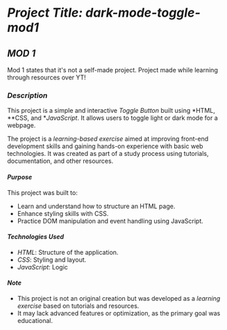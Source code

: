 # *Project Title: dark-mode-toggle-mod1*

## *MOD 1*
Mod 1 states that it's not a self-made project. Project made while learning through resources over YT!

### *Description*
This project is a simple and interactive *Toggle Button* built using *HTML, **CSS, and **JavaScript*. It allows users to toggle light or dark mode for a webpage.  

The project is a *learning-based exercise* aimed at improving front-end development skills and gaining hands-on experience with basic web technologies. It was created as part of a study process using tutorials, documentation, and other resources.

#### *Purpose*
This project was built to:
- Learn and understand how to structure an HTML page.
- Enhance styling skills with CSS.
- Practice DOM manipulation and event handling using JavaScript.

#### *Technologies Used*
- *HTML*: Structure of the application.
- *CSS*: Styling and layout.
- *JavaScript*: Logic

#### *Note*
- This project is not an original creation but was developed as a *learning exercise* based on tutorials and resources.
- It may lack advanced features or optimization, as the primary goal was educational.
